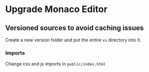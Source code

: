 # Upgrade Monaco Editor

## Versioned sources to avoid caching issues

Create a new version folder and put the entire `vs` directory into it.

### Imports

Change css and js imports in `public/index.html`
